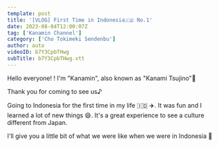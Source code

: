 ```yaml
---
template: post
title: '[VLOG] First Time in Indonesia🇮🇩 No.1'
date: 2023-08-04T12:00:07Z
tag: ['Kanamin Channel']
category: ['Cho Tokimeki Sendenbu']
author: auto 
videoID: b7Y3CpbTHwg
subTitle: b7Y3CpbTHwg.vtt
---
```

Hello everyone! !
I'm "Kanamin", also known as "Kanami Tsujino"💙

Thank you for coming to see us♪

Going to Indonesia for the first time in my life 🇮🇩 ✈️. It was fun and I learned a lot of new things 😄. It's a great experience to see a culture different from Japan. 

I'll give you a little bit of what we were like when we were in Indonesia 💓
